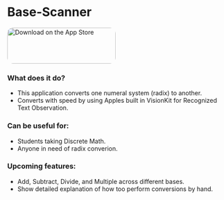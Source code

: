 # Base-Scanner
<p><a href="https://apps.apple.com/us/app/base-scan/id1563811463?itsct=apps_box&amp;itscg=30200" style="display: inline-block; overflow: hidden; border-top-left-radius: 13px; border-top-right-radius: 13px; border-bottom-right-radius: 13px; border-bottom-left-radius: 13px; width: 250px; height: 83px;"><img src="https://tools.applemediaservices.com/api/badges/download-on-the-app-store/white/en-US?size=250x83&amp;releaseDate=1600214400&h=b81fd00fac3280be6ec30d3d3a1461f0" alt="Download on the App Store" style="border-top-left-radius: 13px; border-top-right-radius: 13px; border-bottom-right-radius: 13px; border-bottom-left-radius: 13px; width: 250px; height: 83px;"></a></p>

### What does it do?
- This application converts one numeral system (radix) to another.
- Converts with speed by using Apples built in VisionKit for Recognized Text Observation.

### Can be useful for:
- Students taking Discrete Math.
- Anyone in need of radix converion.

### Upcoming features:
- Add, Subtract, Divide, and Multiple across different bases.
- Show detailed explanation of how too perform conversions by hand.

